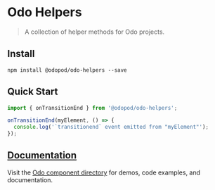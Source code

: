 # Odo Helpers

> A collection of helper methods for Odo projects.

## Install

```shell
npm install @odopod/odo-helpers --save
```

## Quick Start

```js
import { onTransitionEnd } from '@odopod/odo-helpers';

onTransitionEnd(myElement, () => {
  console.log('`transitionend` event emitted from "myElement"');
});
```

## [Documentation][permalink]

Visit the [Odo component directory][permalink] for demos, code examples, and documentation.

[permalink]: http://code.odopod.com/odo-helpers/
